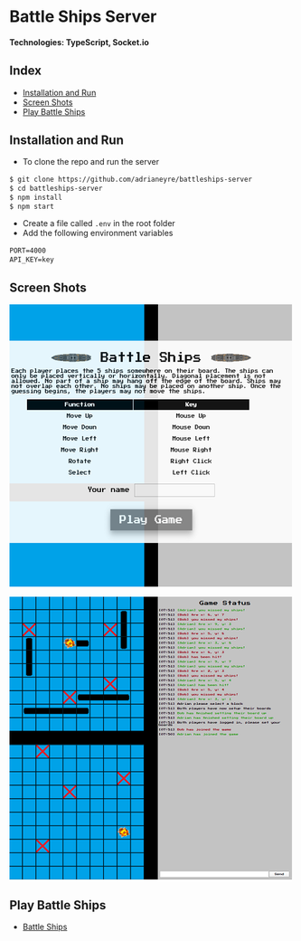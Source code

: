 # Battle Ships Server

#### Technologies: TypeScript, Socket.io

## Index
* [Installation and Run](#Install)
* [Screen Shots](#Shots)
* [Play Battle Ships](#Play)

## <a name="Install">Installation and Run</a>
* To clone the repo and run the server
```shell
$ git clone https://github.com/adrianeyre/battleships-server
$ cd battleships-server
$ npm install
$ npm start
```

- Create a file called `.env` in the root folder
- Add the following environment variables
```
PORT=4000
API_KEY=key
```

## <a name="Shots">Screen Shots</a>
[![Screenshot](https://raw.githubusercontent.com/adrianeyre/battle-ships/master/src/images/screenshot1.png)](https://raw.githubusercontent.com/adrianeyre/battle-ships/master/src/images/screenshot1.png "Game View")

[![Screenshot](https://raw.githubusercontent.com/adrianeyre/battle-ships/master/src/images/screenshot2.png)](https://raw.githubusercontent.com/adrianeyre/battle-ships/master/src/images/screenshot2.png "Game View")

## <a name="Play">Play Battle Ships</a>
* [Battle Ships](http://adrianeyre.co.uk/battle-ships)
